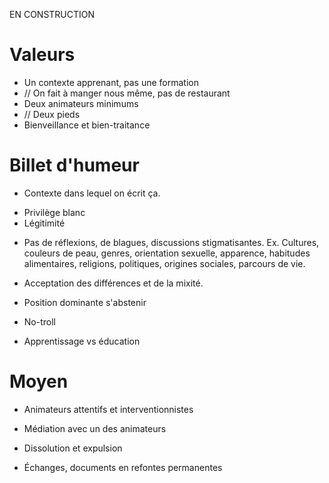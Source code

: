 EN CONSTRUCTION

# Valeurs
- Un contexte apprenant, pas une formation
- // On fait à manger nous même, pas de restaurant
- Deux animateurs minimums
- // Deux pieds
- Bienveillance et bien-traitance

# Billet d'humeur
- Contexte dans lequel on écrit ça.
* Privilège blanc
* Légitimité

- Pas de réflexions, de blagues, discussions stigmatisantes. Ex. Cultures, couleurs de peau, genres, orientation sexuelle, apparence, habitudes alimentaires, religions, politiques, origines sociales, parcours de vie.
- Acceptation des différences et de la mixité.
- Position dominante s'abstenir
- No-troll

- Apprentissage vs éducation

# Moyen
- Animateurs attentifs et interventionnistes 
- Médiation avec un des animateurs
- Dissolution et expulsion

- Échanges, documents en refontes permanentes

